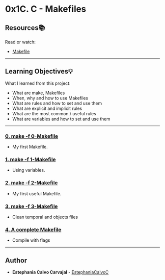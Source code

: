 # 0x1C. C - Makefiles

## Resources:books:
Read or watch:
* [Makefile](https://intranet.hbtn.io/rltoken/E3lCL-6xT3Qt_K38Tk4s_g)

---
## Learning Objectives:bulb:
What I learned from this project:

* What are make, Makefiles
* When, why and how to use Makefiles
* What are rules and how to set and use them
* What are explicit and implicit rules
* What are the most common / useful rules
* What are variables and how to set and use them

---

### [0. make -f 0-Makefile](./0-Makefile)
* My first Makefile.


### [1. make -f 1-Makefile](./1-Makefile)
* Using variables.


### [2. make -f 2-Makefile](./2-Makefile)
* My first useful Makefile.


### [3. make -f 3-Makefile](./3-Makefile)
* Clean temporal and objects files


### [4. A complete Makefile](./4-Makefile)
* Compile with flags

<!--
### [5. Island Perimeter](./5-island_perimeter.py)
* Technical interview preparation: 
-->
---

## Author
* **Estephania Calvo Carvajal** - [EstephaniaCalvoC](https://github.com/EstephaniaCalvoC)